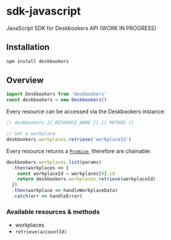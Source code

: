 # sdk-javascript
JavaScript SDK for Deskbookers API (WORK IN PROGRESS)

## Installation
```bash
npm install deskbookers
```

## Overview

```js
import Deskbookers from 'deskbookers'
const deskbookers = new Deskbookers()
```

Every resource can be accessed via the Deskbookers instance:

```js
// deskbookers.{{ RESOURCE_NAME }}.{{ METHOD }}

// Get a workplace
deskbookers.workplaces.retrieve('workplaceId')
```

Every resource returns a [`Promise`](https://developer.mozilla.org/en/docs/Web/JavaScript/Reference/Global_Objects/Promise), therefore are chainable:

```js
deskbookers.workplaces.list(params)
  .then(workplaces => {
    const workplaceId = workplaces[0].id
    return deskbookers.workplaces.retrieve(workplaceId)
  })
  .then(workplace => handleWorkplaceData)
  .catch(err => handleError)
  ```

### Available resources & methods

 * workplaces
  * `retrieve(accountId)`
